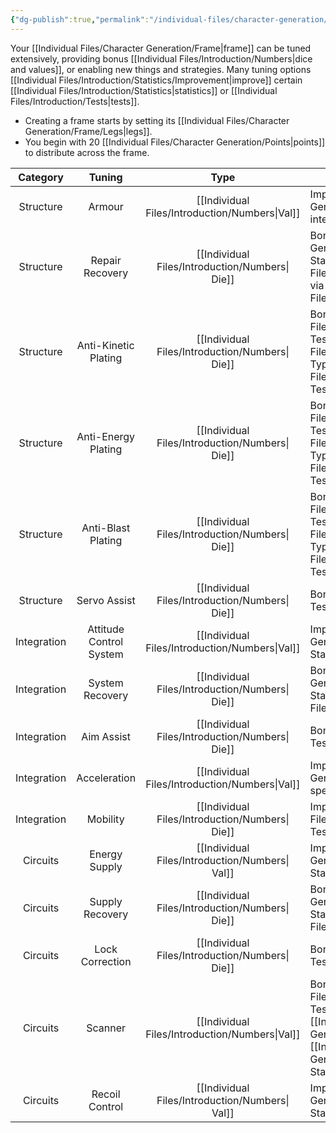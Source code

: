 ```yaml
---
{"dg-publish":true,"permalink":"/individual-files/character-generation/frame/tuning/"}
---
```


Your [[Individual Files/Character Generation/Frame\|frame]] can be tuned extensively, providing bonus [[Individual Files/Introduction/Numbers\|dice and values]], or enabling new things and strategies. Many tuning options [[Individual Files/Introduction/Statistics/Improvement\|improve]] certain [[Individual Files/Introduction/Statistics\|statistics]] or [[Individual Files/Introduction/Tests\|tests]].
* Creating a frame starts by setting its [[Individual Files/Character Generation/Frame/Legs\|legs]].
* You begin with 20 [[Individual Files/Character Generation/Points\|points]] to distribute across the frame.


|  Category   |         Tuning          |         Type         | Use Case                                                                                      |
| :---------: | :---------------------: | :------------------: | --------------------------------------------------------------------------------------------- |
|  Structure  |         Armour          | [[Individual Files/Introduction/Numbers\|Val]]  | Improves [[Individual Files/Character Generation/Frame/Frame Statistics/Integrity\| integrity]], at the rate of 3 × Armour.                             |
|  Structure  |     Repair Recovery     | [[Individual Files/Introduction/Numbers\| Die]] | Bonus to [[Individual Files/Character Generation/Frame/Frame Statistics/Integrity\|integrity]] [[Individual Files/Introduction/Statistics/Recovery\|recovery]] via [[Individual Files/Actions/Activities/Autofix\|autofix]].   |
|  Structure  |  Anti-Kinetic Plating   | [[Individual Files/Introduction/Numbers\| Die]] | Bonus to [[Individual Files/Actions/Tests/Opposition Tests/Defend\|defence]] against [[Individual Files/Character Generation/Weapons/Damage Type\|kinetic]] [[Individual Files/Actions/Tests/Opposition Tests/Damage\|damage]].    |
|  Structure  |   Anti-Energy Plating   | [[Individual Files/Introduction/Numbers\| Die]] | Bonus to [[Individual Files/Actions/Tests/Opposition Tests/Defend\|defence]] against [[Individual Files/Character Generation/Weapons/Damage Type\|energy]] [[Individual Files/Actions/Tests/Opposition Tests/Damage\|damage]].     |
|  Structure  |   Anti-Blast Plating    | [[Individual Files/Introduction/Numbers\| Die]] | Bonus to [[Individual Files/Actions/Tests/Opposition Tests/Defend\|defence]] against [[Individual Files/Character Generation/Weapons/Damage Type\|blast]] [[Individual Files/Actions/Tests/Opposition Tests/Damage\|damage]].      |
|  Structure  |      Servo Assist       | [[Individual Files/Introduction/Numbers\| Die]] | Bonus to [[Individual Files/Actions/Tests/Mark Tests/Target\|targeting]] with melee.                                                 |
| Integration | Attitude Control System | [[Individual Files/Introduction/Numbers\|Val]]  | Improves [[Individual Files/Character Generation/Frame/Frame Statistics/Stability\|stability]].                                                         |
| Integration |     System Recovery     | [[Individual Files/Introduction/Numbers\| Die]] | Bonus to [[Individual Files/Character Generation/Frame/Frame Statistics/Stability\|stability]] [[Individual Files/Introduction/Statistics/Recovery\|recovery]].                               |
| Integration |       Aim Assist        | [[Individual Files/Introduction/Numbers\| Die]] | Bonus to [[Individual Files/Actions/Tests/Mark Tests/Target\|targeting]].                                                            |
| Integration |      Acceleration       | [[Individual Files/Introduction/Numbers\|Val]]  | Improves [[Individual Files/Character Generation/Frame/Frame Statistics/Speed\| speed]].                                                                |
| Integration |        Mobility         | [[Individual Files/Introduction/Numbers\| Die]] | Improves [[Individual Files/Actions/Tests/Opposition Tests/Evade\|evasion]].                                                               |
|  Circuits   |      Energy Supply      | [[Individual Files/Introduction/Numbers\| Val]] | Improves [[Individual Files/Character Generation/Frame/Frame Statistics/Energy\|energy]].                                                               |
|  Circuits   |     Supply Recovery     | [[Individual Files/Introduction/Numbers\| Die]] | Bonus to [[Individual Files/Character Generation/Frame/Frame Statistics/Energy\|energy]] [[Individual Files/Introduction/Statistics/Recovery\|recovery]].                                     |
|  Circuits   |     Lock Correction     | [[Individual Files/Introduction/Numbers\| Die]] | Bonus to [[Individual Files/Actions/Tests/Mark Tests/Target\|targeting]] with missiles.                                              |
|  Circuits   |         Scanner         | [[Individual Files/Introduction/Numbers\|Val]]  | Bonus to [[Individual Files/Actions/Tests/Opposition Tests/Observe\|observation]]. Multiplies [[Individual Files/Character Generation/Weapons/Weapons\|weapon]] [[Individual Files/Character Generation/Weapons/Weapon Statistics/Range\|ranges]]. |
|  Circuits   |     Recoil Control      | [[Individual Files/Introduction/Numbers\| Val]] | Improves [[Individual Files/Character Generation/Frame/Frame Statistics/Recoil\|recoil]].                                                               |

